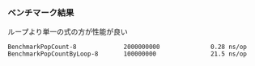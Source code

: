 ### ベンチマーク結果
ループより単一の式の方が性能が良い

```
BenchmarkPopCount-8             2000000000              0.28 ns/op
BenchmarkPopCountByLoop-8       100000000               21.5 ns/op
```

